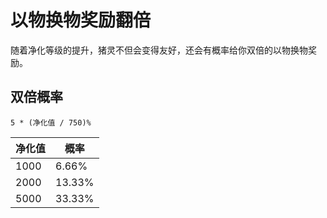 # 以物换物奖励翻倍

随着净化等级的提升，猪灵不但会变得友好，还会有概率给你双倍的以物换物奖励。

## 双倍概率

`5 * (净化值 / 750)%`

| 净化值 | 概率 |
| --- | -------- |
| 1000 | 6.66% |
| 2000 | 13.33% |
| 5000 | 33.33% |
